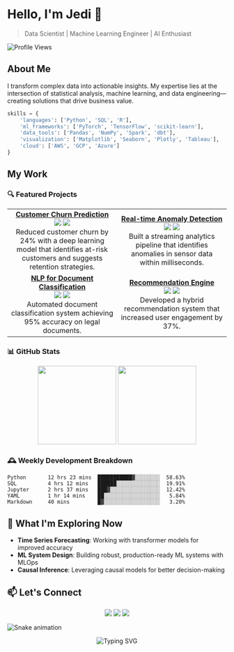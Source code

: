 # Hello, I'm Jedi 👋

> Data Scientist | Machine Learning Engineer | AI Enthusiast

![Profile Views](https://komarev.com/ghpvc/?username=yourusername&color=blueviolet)

## About Me

I transform complex data into actionable insights. My expertise lies at the intersection of statistical analysis, machine learning, and data engineering—creating solutions that drive business value.

```python
skills = {
    'languages': ['Python', 'SQL', 'R'],
    'ml_frameworks': ['PyTorch', 'TensorFlow', 'scikit-learn'],
    'data_tools': ['Pandas', 'NumPy', 'Spark', 'dbt'],
    'visualization': ['Matplotlib', 'Seaborn', 'Plotly', 'Tableau'],
    'cloud': ['AWS', 'GCP', 'Azure']
}
```

## My Work

### 🔍 Featured Projects

<table>
  <tr>
    <td align="center" width="50%">
      <b><a href="[link-to-project-1]">Customer Churn Prediction</a></b>
      <br />
      <img src="https://img.shields.io/badge/Python-3776AB?style=flat-square&logo=python&logoColor=white" />
      <img src="https://img.shields.io/badge/PyTorch-EE4C2C?style=flat-square&logo=pytorch&logoColor=white" />
      <br />
      Reduced customer churn by 24% with a deep learning model that identifies at-risk customers and suggests retention strategies.
    </td>
    <td align="center" width="50%">
      <b><a href="[link-to-project-2]">Real-time Anomaly Detection</a></b>
      <br />
      <img src="https://img.shields.io/badge/Spark-E25A1C?style=flat-square&logo=apache-spark&logoColor=white" />
      <img src="https://img.shields.io/badge/Kafka-231F20?style=flat-square&logo=apache-kafka&logoColor=white" />
      <br />
      Built a streaming analytics pipeline that identifies anomalies in sensor data within milliseconds.
    </td>
  </tr>
  <tr>
    <td align="center">
      <b><a href="[link-to-project-3]">NLP for Document Classification</a></b>
      <br />
      <img src="https://img.shields.io/badge/HuggingFace-FF9A00?style=flat-square&logo=huggingface&logoColor=white" />
      <img src="https://img.shields.io/badge/BERT-025E8C?style=flat-square" />
      <br />
      Automated document classification system achieving 95% accuracy on legal documents.
    </td>
    <td align="center">
      <b><a href="[link-to-project-4]">Recommendation Engine</a></b>
      <br />
      <img src="https://img.shields.io/badge/TensorFlow-FF6F00?style=flat-square&logo=tensorflow&logoColor=white" />
      <img src="https://img.shields.io/badge/AWS-232F3E?style=flat-square&logo=amazon-aws&logoColor=white" />
      <br />
      Developed a hybrid recommendation system that increased user engagement by 37%.
    </td>
  </tr>
</table>

### 📊 GitHub Stats

<div align="center">
  <img height="180em" src="https://github-readme-stats.vercel.app/api?username=JedizR&show_icons=true&theme=tokyonight&hide_border=true&count_private=true" />
  <img height="180em" src="https://github-readme-stats.vercel.app/api/top-langs/?username=JedizR&layout=compact&theme=tokyonight&hide_border=true" />
</div>

### 🕰️ Weekly Development Breakdown

<!--START_SECTION:waka-->
```text
Python       12 hrs 23 mins  ███████████▓░░░░░░░░  58.63%
SQL          4 hrs 12 mins   ██████░░░░░░░░░░░░░░  19.91%
Jupyter      2 hrs 37 mins   ███▓░░░░░░░░░░░░░░░░  12.42%
YAML         1 hr 14 mins    ██░░░░░░░░░░░░░░░░░░   5.84%
Markdown     40 mins         █▓░░░░░░░░░░░░░░░░░░   3.20%
```
<!--END_SECTION:waka-->

## 🧠 What I'm Exploring Now

- **Time Series Forecasting**: Working with transformer models for improved accuracy
- **ML System Design**: Building robust, production-ready ML systems with MLOps
- **Causal Inference**: Leveraging causal models for better decision-making

## 📫 Let's Connect

<div align="center">
  <a href="https://linkedin.com/in/Natakorn"><img src="https://img.shields.io/badge/LinkedIn-0077B5?style=for-the-badge&logo=linkedin&logoColor=white" /></a>
  <a href="https://twitter.com/yourusername"><img src="https://img.shields.io/badge/Twitter-1DA1F2?style=for-the-badge&logo=twitter&logoColor=white" /></a>
  <a href="mailto:teenday.jedi@gmail.com"><img src="https://img.shields.io/badge/Email-D14836?style=for-the-badge&logo=gmail&logoColor=white" /></a>
</div>

<!-- Niche Section: Animated Contribution Graph -->
![Snake animation](https://github.com/yourusername/yourusername/blob/output/github-contribution-grid-snake.svg)

<!-- Niche Section: Data Science Quote -->
<div align="center">
  <img src="https://readme-typing-svg.herokuapp.com?font=Fira+Code&pause=1000&color=6A5ACD&center=true&vCenter=true&width=435&lines=Data+is+the+new+oil;Extracting+insights+from+noise;Turning+data+into+decisions" alt="Typing SVG" />
</div>

